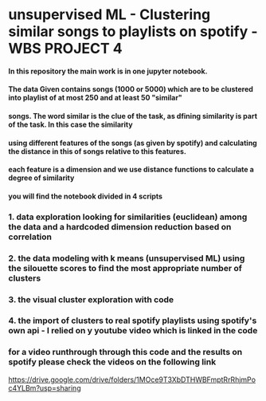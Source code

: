 # unsupervised ML -  Clustering similar songs to playlists on spotify - WBS PROJECT 4

#### In this repository the main work is in one jupyter notebook.
#### The data Given contains songs (1000 or 5000) which are to be clustered into playlist of at most 250 and at least 50 "similar"
#### songs. The word similar is the clue of the task, as dfining similarity is part of the task. In this case the similarity
#### using different features of the songs (as given by spotify) and calculating the distance in this of songs relative to this features.
#### each feature is a dimension and we use distance functions to calculate a degree of similarity

#### you will find the notebook divided in 4 scripts
### 1. data exploration looking for similarities (euclidean) among the data and a hardcoded dimension reduction based on correlation
### 2. the data modeling with k means (unsupervised ML) using the silouette scores to find the most appropriate number of clusters
### 3. the visual cluster exploration with code
### 4. the import of clusters to real spotify playlists using spotify's own api - I relied on y youtube video which is linked in the code

### for a video runthrough through this code and the results on spotify please check the videos on the following link
https://drive.google.com/drive/folders/1MOce9T3XbDTHWBFmptRrRhjmPoc4YLBm?usp=sharing
